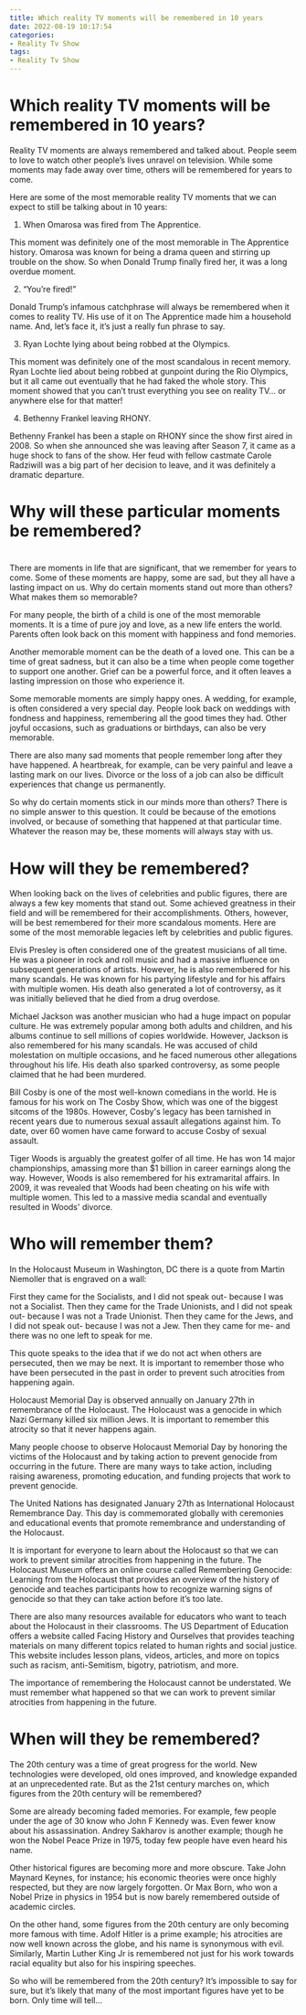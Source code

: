 ```yaml
---
title: Which reality TV moments will be remembered in 10 years
date: 2022-08-19 10:17:54
categories:
- Reality Tv Show
tags:
- Reality Tv Show
---
```



#  Which reality TV moments will be remembered in 10 years?

Reality TV moments are always remembered and talked about. People seem to love to watch other people’s lives unravel on television. While some moments may fade away over time, others will be remembered for years to come.

Here are some of the most memorable reality TV moments that we can expect to still be talking about in 10 years:

1. When Omarosa was fired from The Apprentice.

This moment was definitely one of the most memorable in The Apprentice history. Omarosa was known for being a drama queen and stirring up trouble on the show. So when Donald Trump finally fired her, it was a long overdue moment.

2. “You’re fired!”

Donald Trump’s infamous catchphrase will always be remembered when it comes to reality TV. His use of it on The Apprentice made him a household name. And, let’s face it, it’s just a really fun phrase to say.

3. Ryan Lochte lying about being robbed at the Olympics.

This moment was definitely one of the most scandalous in recent memory. Ryan Lochte lied about being robbed at gunpoint during the Rio Olympics, but it all came out eventually that he had faked the whole story. This moment showed that you can’t trust everything you see on reality TV… or anywhere else for that matter!

4. Bethenny Frankel leaving RHONY.

Bethenny Frankel has been a staple on RHONY since the show first aired in 2008. So when she announced she was leaving after Season 7, it came as a huge shock to fans of the show. Her feud with fellow castmate Carole Radziwill was a big part of her decision to leave, and it was definitely a dramatic departure.

#  Why will these particular moments be remembered?

#

There are moments in life that are significant, that we remember for years to come. Some of these moments are happy, some are sad, but they all have a lasting impact on us. Why do certain moments stand out more than others? What makes them so memorable?

For many people, the birth of a child is one of the most memorable moments. It is a time of pure joy and love, as a new life enters the world. Parents often look back on this moment with happiness and fond memories.

Another memorable moment can be the death of a loved one. This can be a time of great sadness, but it can also be a time when people come together to support one another. Grief can be a powerful force, and it often leaves a lasting impression on those who experience it.

Some memorable moments are simply happy ones. A wedding, for example, is often considered a very special day. People look back on weddings with fondness and happiness, remembering all the good times they had. Other joyful occasions, such as graduations or birthdays, can also be very memorable.

There are also many sad moments that people remember long after they have happened. A heartbreak, for example, can be very painful and leave a lasting mark on our lives. Divorce or the loss of a job can also be difficult experiences that change us permanently.

So why do certain moments stick in our minds more than others? There is no simple answer to this question. It could be because of the emotions involved, or because of something that happened at that particular time. Whatever the reason may be, these moments will always stay with us.

#  How will they be remembered?

When looking back on the lives of celebrities and public figures, there are always a few key moments that stand out. Some achieved greatness in their field and will be remembered for their accomplishments. Others, however, will be best remembered for their more scandalous moments. Here are some of the most memorable legacies left by celebrities and public figures.

Elvis Presley is often considered one of the greatest musicians of all time. He was a pioneer in rock and roll music and had a massive influence on subsequent generations of artists. However, he is also remembered for his many scandals. He was known for his partying lifestyle and for his affairs with multiple women. His death also generated a lot of controversy, as it was initially believed that he died from a drug overdose.

Michael Jackson was another musician who had a huge impact on popular culture. He was extremely popular among both adults and children, and his albums continue to sell millions of copies worldwide. However, Jackson is also remembered for his many scandals. He was accused of child molestation on multiple occasions, and he faced numerous other allegations throughout his life. His death also sparked controversy, as some people claimed that he had been murdered.

Bill Cosby is one of the most well-known comedians in the world. He is famous for his work on The Cosby Show, which was one of the biggest sitcoms of the 1980s. However, Cosby's legacy has been tarnished in recent years due to numerous sexual assault allegations against him. To date, over 60 women have came forward to accuse Cosby of sexual assault.

 Tiger Woods is arguably the greatest golfer of all time. He has won 14 major championships, amassing more than $1 billion in career earnings along the way. However, Woods is also remembered for his extramarital affairs. In 2009, it was revealed that Woods had been cheating on his wife with multiple women. This led to a massive media scandal and eventually resulted in Woods' divorce.

#  Who will remember them?
In the Holocaust Museum in Washington, DC there is a quote from Martin Niemoller that is engraved on a wall:

First they came for the Socialists, and I did not speak out- because I was not a Socialist. 
Then they came for the Trade Unionists, and I did not speak out- because I was not a Trade Unionist. 
Then they came for the Jews, and I did not speak out- because I was not a Jew. 
Then they came for me- and there was no one left to speak for me.

This quote speaks to the idea that if we do not act when others are persecuted, then we may be next. It is important to remember those who have been persecuted in the past in order to prevent such atrocities from happening again.

Holocaust Memorial Day is observed annually on January 27th in remembrance of the Holocaust. The Holocaust was a genocide in which Nazi Germany killed six million Jews. It is important to remember this atrocity so that it never happens again.

Many people choose to observe Holocaust Memorial Day by honoring the victims of the Holocaust and by taking action to prevent genocide from occurring in the future. There are many ways to take action, including raising awareness, promoting education, and funding projects that work to prevent genocide.

The United Nations has designated January 27th as International Holocaust Remembrance Day. This day is commemorated globally with ceremonies and educational events that promote remembrance and understanding of the Holocaust.

It is important for everyone to learn about the Holocaust so that we can work to prevent similar atrocities from happening in the future. The Holocaust Museum offers an online course called Remembering Genocide: Learning from the Holocaust that provides an overview of the history of genocide and teaches participants how to recognize warning signs of genocide so that they can take action before it’s too late.

There are also many resources available for educators who want to teach about the Holocaust in their classrooms. The US Department of Education offers a website called Facing History and Ourselves that provides teaching materials on many different topics related to human rights and social justice. This website includes lesson plans, videos, articles, and more on topics such as racism, anti-Semitism, bigotry, patriotism, and more.

The importance of remembering the Holocaust cannot be understated. We must remember what happened so that we can work to prevent similar atrocities from happening in the future.

#  When will they be remembered?

The 20th century was a time of great progress for the world. New technologies were developed, old ones improved, and knowledge expanded at an unprecedented rate. But as the 21st century marches on, which figures from the 20th century will be remembered?

Some are already becoming faded memories. For example, few people under the age of 30 know who John F Kennedy was. Even fewer know about his assassination. Andrey Sakharov is another example; though he won the Nobel Peace Prize in 1975, today few people have even heard his name.

Other historical figures are becoming more and more obscure. Take John Maynard Keynes, for instance; his economic theories were once highly respected, but they are now largely forgotten. Or Max Born, who won a Nobel Prize in physics in 1954 but is now barely remembered outside of academic circles.

On the other hand, some figures from the 20th century are only becoming more famous with time. Adolf Hitler is a prime example; his atrocities are now well known across the globe, and his name is synonymous with evil. Similarly, Martin Luther King Jr is remembered not just for his work towards racial equality but also for his inspiring speeches.

So who will be remembered from the 20th century? It’s impossible to say for sure, but it’s likely that many of the most important figures have yet to be born. Only time will tell…